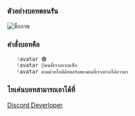 ### ตัวอย่างบอทตอนรัน 


![ชื่อภาพ](https://cdn.discordapp.com/attachments/1079709994280300577/1119978229676126208/image.png)
### คำสั่งบอทคือ 

```py
   !avatar 🟢
   !avatar @คนที่เราอยากแท็ก
   !avatar ตามด้วยไอดีดิสคอร์ดของคนที่เราอยากได้อวาตา
```

### โทเค่นบอทสามารถเอาได้ที่

[Discord Deverloper](https://discord.com/developers/applications)
